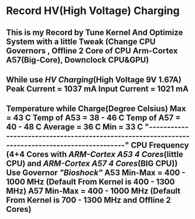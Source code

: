 ﻿# Record HV(High Voltage) Charging
This is my Record by Tune Kernel And Optimize System with a little Tweak (Change CPU Governors , Offline 2 Core of CPU Arm-Cortex A57(Big-Core), Downclock CPU&GPU)
-----------------------------------------------------------------------------------------------
While use *HV Charging*(High Voltage 9V 1.67A) Peak Current = 1037 mA 
				            Input Current = 1021 mA
-----------------------------------------------------------------------------------------------
Temperature while Charge(Degree Celsius) Max = 43 C Temp of A53 = 38 - 46 C Temp of A57 = 40 - 48 C
					 Average = 36 C
					 Min = 33 C
"-----------------------------------------------------------------------------------------------"
CPU Frequency (4+4 Cores with *ARM-Cortex A53 4 Cores*(little CPU) and *ARM-Cortex A57 4 Cores*(BIG CPU)) Use Governor *"Bioshock"* 
					 A53 Min-Max = 400 - 1000 MHz (Default From Kernel is 400 - 1300 MHz)
					 A57 Min-Max = 400 - 1000 MHz (Default From Kernel is 700 - 1300 MHz and Offline 2 Cores)
-----------------------------------------------------------------------------------------------
